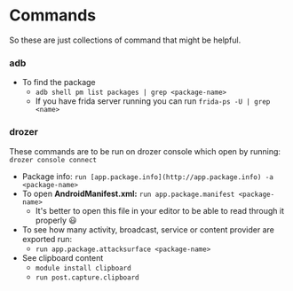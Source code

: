 # Commands

So these are just collections of command that might be helpful.

### adb

- To find the package
    - `adb shell pm list packages | grep <package-name>`
    - If you have frida server running you can run `frida-ps -U | grep <name>`

### drozer

These commands are to be run on drozer console which open by running: `drozer console connect`

- Package info: `run [app.package.info](http://app.package.info) -a <package-name>`
- To open **AndroidManifest.xml:** `run app.package.manifest <package-name>`
    - It's better to open this file in your editor to be able to read through it properly 😃
- To see how many activity, broadcast, service or content provider are exported run:
    - `run app.package.attacksurface <package-name>`
- See clipboard content
    - `module install clipboard`
    - `run post.capture.clipboard`